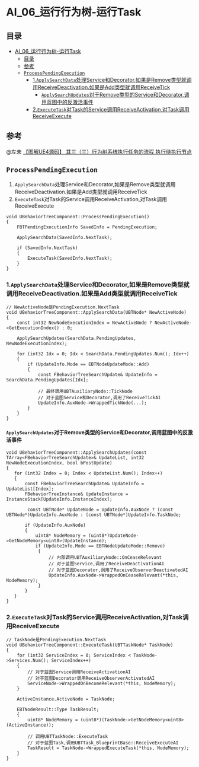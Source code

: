 # AI_06_运行行为树-运行Task
## 目录
- [AI_06_运行行为树-运行Task](#ai_06_运行行为树-运行task)
    - [目录](#目录)
    - [参考](#参考)
    - [`ProcessPendingExecution`](#processpendingexecution)
        - [1.`ApplySearchData`处理Service和Decorator,如果是Remove类型就调用ReceiveDeactivation.如果是Add类型就调用ReceiveTick](#1applysearchdata处理service和decorator如果是remove类型就调用receivedeactivation如果是add类型就调用receivetick)
            - [`ApplySearchUpdates`对于Remove类型的Service和Decorator,调用蓝图中的反激活事件](#applysearchupdates对于remove类型的service和decorator调用蓝图中的反激活事件)
        - [2.`ExecuteTask`对Task的Service调用ReceiveActivation,对Task调用ReceiveExecute](#2executetask对task的service调用receiveactivation对task调用receiveexecute)

## 参考
@左未 [【图解UE4源码】 其三（三）行为树系统执行任务的流程 执行待执行节点](https://zhuanlan.zhihu.com/p/373310323)

## `ProcessPendingExecution`
1. `ApplySearchData`处理Service和Decorator,如果是Remove类型就调用ReceiveDeactivation.如果是Add类型就调用ReceiveTick
2. `ExecuteTask`对Task的Service调用ReceiveActivation,对Task调用ReceiveExecute

```
void UBehaviorTreeComponent::ProcessPendingExecution()
{
    FBTPendingExecutionInfo SavedInfo = PendingExecution;

    ApplySearchData(SavedInfo.NextTask);

    if (SavedInfo.NextTask)
	{
		ExecuteTask(SavedInfo.NextTask);
	}
}
```

### 1.`ApplySearchData`处理Service和Decorator,如果是Remove类型就调用ReceiveDeactivation.如果是Add类型就调用ReceiveTick
```
// NewActiveNode是PendingExecution.NextTask
void UBehaviorTreeComponent::ApplySearchData(UBTNode* NewActiveNode)
{
    const int32 NewNodeExecutionIndex = NewActiveNode ? NewActiveNode->GetExecutionIndex() : 0;

    ApplySearchUpdates(SearchData.PendingUpdates, NewNodeExecutionIndex);

    for (int32 Idx = 0; Idx < SearchData.PendingUpdates.Num(); Idx++)
    {
        if (UpdateInfo.Mode == EBTNodeUpdateMode::Add)
        {
            const FBehaviorTreeSearchUpdate& UpdateInfo = SearchData.PendingUpdates[Idx];

            // 最终调用UBTAuxiliaryNode::TickNode
            // 对于蓝图Service和Decorator,调用了ReceiveTickAI
            UpdateInfo.AuxNode->WrappedTickNode(...);
        }
    }
}
```

#### `ApplySearchUpdates`对于Remove类型的Service和Decorator,调用蓝图中的反激活事件
```
void UBehaviorTreeComponent::ApplySearchUpdates(const TArray<FBehaviorTreeSearchUpdate>& UpdateList, int32 NewNodeExecutionIndex, bool bPostUpdate)
{
   for (int32 Index = 0; Index < UpdateList.Num(); Index++)
   {
       const FBehaviorTreeSearchUpdate& UpdateInfo = UpdateList[Index];
       FBehaviorTreeInstance& UpdateInstance = InstanceStack[UpdateInfo.InstanceIndex];

        const UBTNode* UpdateNode = UpdateInfo.AuxNode ? (const UBTNode*)UpdateInfo.AuxNode : (const UBTNode*)UpdateInfo.TaskNode;

       if (UpdateInfo.AuxNode)
       {
           uint8* NodeMemory = (uint8*)UpdateNode->GetNodeMemory<uint8>(UpdateInstance);
           if (UpdateInfo.Mode == EBTNodeUpdateMode::Remove)
			{
                // 内部调用UBTAuxiliaryNode::OnCeaseRelevant
                // 对于蓝图Service,调用了ReceiveDeactivationAI
                // 对于蓝图Decorator,调用了ReceiveObserverDeactivatedAI
				UpdateInfo.AuxNode->WrappedOnCeaseRelevant(*this, NodeMemory);
			}
       }
   } 
}
```

### 2.`ExecuteTask`对Task的Service调用ReceiveActivation,对Task调用ReceiveExecute
```
// TaskNode是PendingExecution.NextTask
void UBehaviorTreeComponent::ExecuteTask(UBTTaskNode* TaskNode)
{
    for (int32 ServiceIndex = 0; ServiceIndex < TaskNode->Services.Num(); ServiceIndex++)
    {
        // 对于蓝图Service调用ReceiveActivationAI
        // 对于蓝图Decorator调用ReceiveObserverActivatedAI
        ServiceNode->WrappedOnBecomeRelevant(*this, NodeMemory);
    }

    ActiveInstance.ActiveNode = TaskNode;

    EBTNodeResult::Type TaskResult;
	{
		uint8* NodeMemory = (uint8*)(TaskNode->GetNodeMemory<uint8>(ActiveInstance));

        // 调用UBTTaskNode::ExecuteTask
        // 对于蓝图Task,调用UBTTask_BlueprintBase::ReceiveExecuteAI
		TaskResult = TaskNode->WrappedExecuteTask(*this, NodeMemory);
	}
}
```